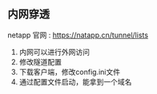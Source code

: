
## 内网穿透

netapp 官网 : https://natapp.cn/tunnel/lists

1. 内网可以进行外网访问
2. 修改隧道配置
3. 下载客户端，修改config.ini文件
4. 通过配置文件启动，能拿到一个域名

